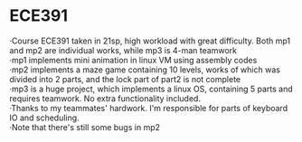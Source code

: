 # ECE391
·Course ECE391 taken in 21sp, high workload with great difficulty. Both mp1 and mp2 are individual works, while mp3 is 4-man teamwork<br/>
·mp1 implements mini animation in linux VM using assembly codes<br/>
·mp2 implements a maze game containing 10 levels, works of which was divided into 2 parts, and the lock part of part2 is not complete<br/>
·mp3 is a huge project, which implements a linux OS, containing 5 parts and requires teamwork. No extra functionality included.<br/>
·Thanks to my teammates' hardwork. I'm responsible for parts of keyboard IO and scheduling.<br/>
·Note that there's still some bugs in mp2
